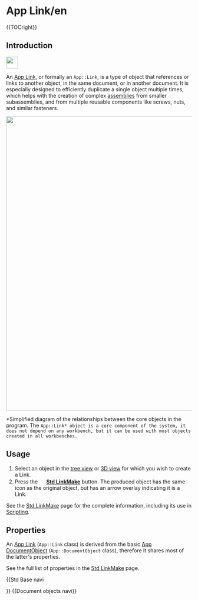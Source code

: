 # App Link/en
 {{TOCright}}

## Introduction

<img alt="" src=images/Link.svg  style="width:32px;">

An [App Link](App_Link.md), or formally an `App::Link`, is a type of object that references or links to another object, in the same document, or in another document. It is especially designed to efficiently duplicate a single object multiple times, which helps with the creation of complex [assemblies](assembly.md) from smaller subassemblies, and from multiple reusable components like screws, nuts, and similar fasteners.

<img alt="" src=images/FreeCAD_core_objects.svg  style="width:800px;">


*Simplified diagram of the relationships between the core objects in the program. The `App::Link* object is a core component of the system, it does not depend on any workbench, but it can be used with most objects created in all workbenches.`

## Usage

1.  Select an object in the [tree view](tree_view.md) or [3D view](3D_view.md) for which you wish to create a Link.
2.  Press the **<img src=images/Std_LinkMake.svg style="width:16px"> [Std LinkMake](Std_LinkMake.md)** button. The produced object has the same icon as the original object, but has an arrow overlay indicating it is a Link.

See the [Std LinkMake](Std_LinkMake.md) page for the complete information, including its use in [Scripting](Std_LinkMake#Scripting.md).

## Properties

An [App Link](App_Link.md) (`App::Link` class) is derived from the basic [App DocumentObject](App_DocumentObject.md) (`App::DocumentObject` class), therefore it shares most of the latter\'s properties.

See the full list of properties in the [Std LinkMake](Std_LinkMake.md) page.


{{Std Base navi

}} {{Document objects navi}} 

